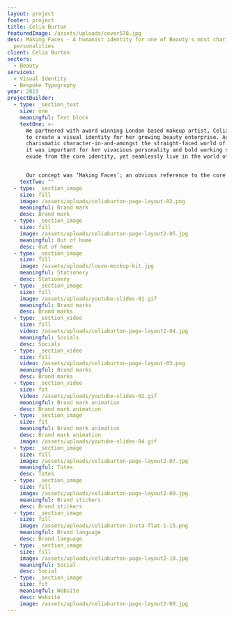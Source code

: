 ```yaml
---
layout: project
footer: project
title: Celia Burton
featuredImage: /assets/uploads/cover578.jpg
desc: Making Faces - A humanist identity for one of Beauty's most charismatic
  personalities
client: Celia Burton
sectors:
  - Beauty
services:
  - Visual Identity
  - Bespoke Typography
year: 2019
projectBuilder:
  - type: _section_text
    size: one
    meaningful: Text block
    textOne: >-
      We partnered with award winning London based makeup artist, Celia Burton,
      to create a visual identity for her growing beauty enterprise. As such a
      charismatic character-in-and-amongst the straight-faced world of fashion,
      it was important for her vivacious personality and bold working style to
      exude from the core identity, yet seamlessly live in the world of beauty.


      Our concept was ‘Making Faces’; an obvious reference to the core purpose of Celia’s practice but also a nod to the core identity’s playful and humanist graphic language. To further push this, the conventional yet approachable sans serif logotype would hold many forms, assembling in different structures or ‘faces’ across different environments.
    textTwo: ""
  - type: _section_image
    size: fill
    image: /assets/uploads/celiaburton-page-layout-02.png
    meaningful: Brand mark
    desc: Brand mark
  - type: _section_image
    size: fill
    image: /assets/uploads/celiaburton-page-layout2-05.jpg
    meaningful: Out of home
    desc: Out of home
  - type: _section_image
    size: fill
    image: /assets/uploads/louve-mockup-kit.jpg
    meaningful: Stationery
    desc: Stationery
  - type: _section_image
    size: fill
    image: /assets/uploads/youtube-slides-01.gif
    meaningful: Brand marks
    desc: Brand marks
  - type: _section_video
    size: fill
    video: /assets/uploads/celiaburton-page-layout2-04.jpg
    meaningful: Socials
    desc: Socials
  - type: _section_video
    size: fill
    video: /assets/uploads/celiaburton-page-layout-03.png
    meaningful: Brand marks
    desc: Brand marks
  - type: _section_video
    size: fit
    video: /assets/uploads/youtube-slides-02.gif
    meaningful: Brand mark animation
    desc: Brand mark animation
  - type: _section_image
    size: fit
    meaningful: Brand mark animation
    desc: Brand mark animation
    image: /assets/uploads/youtube-slides-04.gif
  - type: _section_image
    size: fill
    image: /assets/uploads/celiaburton-page-layout2-07.jpg
    meaningful: Totes
    desc: Totes
  - type: _section_image
    size: fill
    image: /assets/uploads/celiaburton-page-layout2-09.jpg
    meaningful: Brand stickers
    desc: Brand stickers
  - type: _section_image
    size: fill
    image: /assets/uploads/celiaburton-insta-flat-1-15.png
    meaningful: Brand language
    desc: Brand language
  - type: _section_image
    size: fill
    image: /assets/uploads/celiaburton-page-layout2-10.jpg
    meaningful: Social
    desc: Social
  - type: _section_image
    size: fit
    meaningful: Website
    desc: Website
    image: /assets/uploads/celiaburton-page-layout2-08.jpg
---
```

